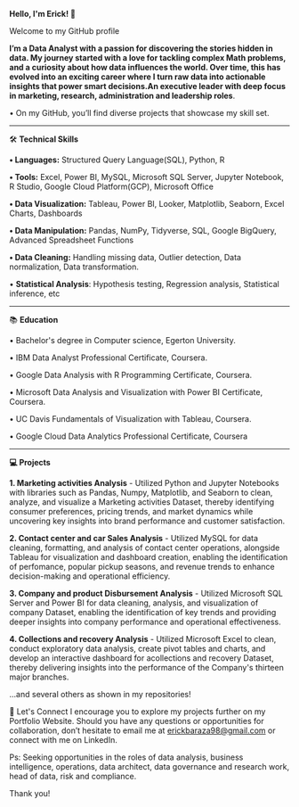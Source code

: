 **Hello, I'm Erick! 👋**

Welcome to my GitHub profile

**I’m a Data Analyst with a passion for discovering the stories hidden in data. My journey started with a love for tackling complex Math problems, and a curiosity about how data influences the world. Over time, this has evolved into an exciting career where I turn raw data into actionable insights that power smart decisions.An executive leader with deep focus in marketing, research, administration and leadership roles**.

•	On my GitHub, you’ll find diverse projects that showcase my skill set.

_______________________________________________________________________________________________________________________________________________________________________________________________________________________________________________________________________________
🛠️ **Technical Skills**

**•	Languages:** Structured Query Language(SQL), Python, R

**•	Tools:** Excel, Power BI, MySQL, Microsoft SQL Server, Jupyter Notebook, R Studio, Google Cloud Platform(GCP), Microsoft Office

**•	Data Visualization:** Tableau, Power BI, Looker, Matplotlib, Seaborn, Excel Charts, Dashboards

**•	Data Manipulation:** Pandas, NumPy, Tidyverse, SQL, Google BigQuery, Advanced Spreadsheet Functions

**•	Data Cleaning:** Handling missing data, Outlier detection, Data normalization, Data transformation.

•	**Statistical Analysis**: Hypothesis testing, Regression analysis, Statistical inference, etc

_______________________________________________________________________________________________________________________________________________________________________________________________________________________________________________________________________________
📚 **Education**

•	Bachelor's degree in Computer science, Egerton University.

•	IBM Data Analyst Professional Certificate, Coursera.

•	Google Data Analysis with R Programming Certificate, Coursera.

•	Microsoft Data Analysis and Visualization with Power BI Certificate, Coursera.

•	UC Davis Fundamentals of Visualization with Tableau, Coursera.

•	Google Cloud Data Analytics Professional Certificate, Coursera

_______________________________________________________________________________________________________________________________________________________________________________________________________________________________________________________________________________
**💻 Projects**

**1. Marketing activities Analysis** - Utilized Python and Jupyter Notebooks with libraries such as Pandas, Numpy, Matplotlib, and Seaborn to clean, analyze, and visualize a Marketing activities Dataset, thereby identifying consumer preferences, pricing trends, and market dynamics while uncovering key insights into brand performance and customer satisfaction.

**2. Contact center and car Sales Analysis** - Utilized MySQL for data cleaning, formatting, and analysis of contact center operations, alongside Tableau for visualization and dashboard creation, enabling the identification of perfomance, popular pickup seasons, and revenue trends to enhance decision-making and operational efficiency.

**3. Company and product Disbursement Analysis** - Utilized Microsoft SQL Server and Power BI for data cleaning, analysis, and visualization of company Dataset, enabling the identification of key trends and providing deeper insights into company performance and operational effectiveness.

**4. Collections and recovery Analysis** - Utilized Microsoft Excel to clean, conduct exploratory data analysis, create pivot tables and charts, and develop an interactive dashboard for acollections and recovery Dataset, thereby delivering insights into the  performance of the Company's thirteen major branches.

...and several others as shown in my repositories!

📧 Let's Connect
I encourage you to explore my projects further on my Portfolio Website. Should you have any questions or opportunities for collaboration, don’t hesitate to email me at erickbaraza98@gmail.com or connect with me on LinkedIn.

Ps: Seeking opportunities in the roles of data analysis, business intelligence, operations, data architect, data governance and research work, head of data, risk and compliance.

Thank you!

